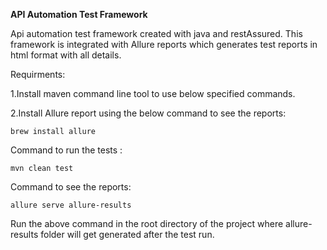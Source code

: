 **API Automation Test Framework**

Api automation test framework created with java and restAssured. This framework is integrated with 
Allure reports which generates test reports in html format with all details.

Requirments:

1.Install maven command line tool to use below specified commands.

2.Install Allure report using the below command to see the reports:
```$xslt
brew install allure
```

Command to run the tests :

```$xslt
mvn clean test
```
Command to see the reports:

```$xslt
allure serve allure-results 
```
Run the above command in the root directory of the project where allure-results folder will
get generated after the test run.